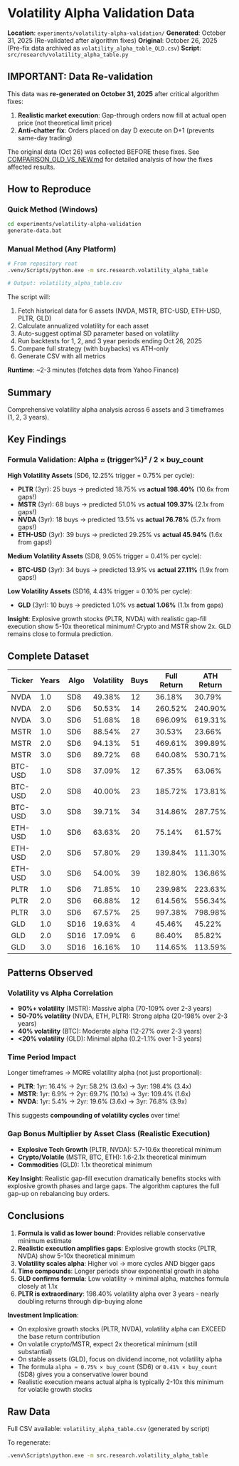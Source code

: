 # Volatility Alpha Validation Data

**Location**: `experiments/volatility-alpha-validation/`
**Generated**: October 31, 2025 (Re-validated after algorithm fixes)
**Original**: October 26, 2025 (Pre-fix data archived as `volatility_alpha_table_OLD.csv`)
**Script**: `src/research/volatility_alpha_table.py`

## IMPORTANT: Data Re-validation

This data was **re-generated on October 31, 2025** after critical algorithm fixes:
1. **Realistic market execution**: Gap-through orders now fill at actual open price (not theoretical limit price)
2. **Anti-chatter fix**: Orders placed on day D execute on D+1 (prevents same-day trading)

The original data (Oct 26) was collected BEFORE these fixes. See [COMPARISON_OLD_VS_NEW.md](COMPARISON_OLD_VS_NEW.md) for detailed analysis of how the fixes affected results.

## How to Reproduce

### Quick Method (Windows)
```bash
cd experiments/volatility-alpha-validation
generate-data.bat
```

### Manual Method (Any Platform)
```bash
# From repository root
.venv/Scripts/python.exe -m src.research.volatility_alpha_table

# Output: volatility_alpha_table.csv
```

The script will:
1. Fetch historical data for 6 assets (NVDA, MSTR, BTC-USD, ETH-USD, PLTR, GLD)
2. Calculate annualized volatility for each asset
3. Auto-suggest optimal SD parameter based on volatility
4. Run backtests for 1, 2, and 3 year periods ending Oct 26, 2025
5. Compare full strategy (with buybacks) vs ATH-only
6. Generate CSV with all metrics

**Runtime**: ~2-3 minutes (fetches data from Yahoo Finance)

## Summary

Comprehensive volatility alpha analysis across 6 assets and 3 timeframes (1, 2, 3 years).

## Key Findings

### Formula Validation: Alpha ≈ (trigger%)² / 2 × buy_count

**High Volatility Assets** (SD6, 12.25% trigger = 0.75% per cycle):
- **PLTR** (3yr): 25 buys → predicted 18.75% vs **actual 198.40%** (10.6x from gaps!)
- **MSTR** (3yr): 68 buys → predicted 51.0% vs **actual 109.37%** (2.1x from gaps!)
- **NVDA** (3yr): 18 buys → predicted 13.5% vs **actual 76.78%** (5.7x from gaps!)
- **ETH-USD** (3yr): 39 buys → predicted 29.25% vs **actual 45.94%** (1.6x from gaps!)

**Medium Volatility Assets** (SD8, 9.05% trigger = 0.41% per cycle):
- **BTC-USD** (3yr): 34 buys → predicted 13.9% vs **actual 27.11%** (1.9x from gaps!)

**Low Volatility Assets** (SD16, 4.43% trigger = 0.10% per cycle):
- **GLD** (3yr): 10 buys → predicted 1.0% vs **actual 1.06%** (1.1x from gaps)

**Insight**: Explosive growth stocks (PLTR, NVDA) with realistic gap-fill execution show 5-10x theoretical minimum! Crypto and MSTR show 2x. GLD remains close to formula prediction.

## Complete Dataset

| Ticker | Years | Algo | Volatility | Buys | Full Return | ATH Return | Vol Alpha |
|--------|-------|------|------------|------|-------------|------------|-----------|
| NVDA | 1.0 | SD8 | 49.38% | 12 | 36.18% | 30.79% | 5.39% |
| NVDA | 2.0 | SD6 | 50.53% | 14 | 260.52% | 240.90% | 19.62% |
| NVDA | 3.0 | SD6 | 51.68% | 18 | 696.09% | 619.31% | **76.78%** |
| MSTR | 1.0 | SD6 | 88.54% | 27 | 30.53% | 23.66% | 6.86% |
| MSTR | 2.0 | SD6 | 94.13% | 51 | 469.61% | 399.89% | 69.71% |
| MSTR | 3.0 | SD6 | 89.72% | 68 | 640.08% | 530.71% | 109.37% |
| BTC-USD | 1.0 | SD8 | 37.09% | 12 | 67.35% | 63.06% | 4.28% |
| BTC-USD | 2.0 | SD8 | 40.00% | 23 | 185.72% | 173.81% | 11.91% |
| BTC-USD | 3.0 | SD8 | 39.71% | 34 | 314.86% | 287.75% | 27.11% |
| ETH-USD | 1.0 | SD6 | 63.63% | 20 | 75.14% | 61.57% | 13.57% |
| ETH-USD | 2.0 | SD6 | 57.80% | 29 | 139.84% | 111.30% | 28.53% |
| ETH-USD | 3.0 | SD6 | 54.00% | 39 | 182.80% | 136.86% | 45.94% |
| PLTR | 1.0 | SD6 | 71.85% | 10 | 239.98% | 223.63% | 16.35% |
| PLTR | 2.0 | SD6 | 66.88% | 12 | 614.56% | 556.34% | 58.22% |
| PLTR | 3.0 | SD6 | 67.57% | 25 | 997.38% | 798.98% | **198.40%** |
| GLD | 1.0 | SD16 | 19.63% | 4 | 45.46% | 45.22% | 0.24% |
| GLD | 2.0 | SD16 | 17.09% | 6 | 86.40% | 85.82% | 0.57% |
| GLD | 3.0 | SD16 | 16.16% | 10 | 114.65% | 113.59% | 1.06% |

## Patterns Observed

### Volatility vs Alpha Correlation
- **90%+ volatility** (MSTR): Massive alpha (70-109% over 2-3 years)
- **50-70% volatility** (NVDA, ETH, PLTR): Strong alpha (20-198% over 2-3 years)
- **40% volatility** (BTC): Moderate alpha (12-27% over 2-3 years)
- **<20% volatility** (GLD): Minimal alpha (0.2-1.1% over 1-3 years)

### Time Period Impact
Longer timeframes → MORE volatility alpha (not just proportional):
- **PLTR**: 1yr: 16.4% → 2yr: 58.2% (3.6x) → 3yr: 198.4% (3.4x)
- **MSTR**: 1yr: 6.9% → 2yr: 69.7% (10.1x) → 3yr: 109.4% (1.6x)
- **NVDA**: 1yr: 5.4% → 2yr: 19.6% (3.6x) → 3yr: 76.8% (3.9x)

This suggests **compounding of volatility cycles** over time!

### Gap Bonus Multiplier by Asset Class (Realistic Execution)
- **Explosive Tech Growth** (PLTR, NVDA): 5.7-10.6x theoretical minimum
- **Crypto/Volatile** (MSTR, BTC, ETH): 1.6-2.1x theoretical minimum
- **Commodities** (GLD): 1.1x theoretical minimum

**Key Insight**: Realistic gap-fill execution dramatically benefits stocks with explosive growth phases and large gaps. The algorithm captures the full gap-up on rebalancing buy orders.

## Conclusions

1. **Formula is valid as lower bound**: Provides reliable conservative minimum estimate
2. **Realistic execution amplifies gaps**: Explosive growth stocks (PLTR, NVDA) show 5-10x theoretical minimum
3. **Volatility scales alpha**: Higher vol → more cycles AND bigger gaps
4. **Time compounds**: Longer periods show exponential growth in alpha
5. **GLD confirms formula**: Low volatility → minimal alpha, matches formula closely at 1.1x
6. **PLTR is extraordinary**: 198.40% volatility alpha over 3 years - nearly doubling returns through dip-buying alone

**Investment Implication**:
- On explosive growth stocks (PLTR, NVDA), volatility alpha can EXCEED the base return contribution
- On volatile crypto/MSTR, expect 2x theoretical minimum (still substantial)
- On stable assets (GLD), focus on dividend income, not volatility alpha
- The formula `alpha ≈ 0.75% × buy_count` (SD6) or `0.41% × buy_count` (SD8) gives you a conservative lower bound
- Realistic execution means actual alpha is typically 2-10x this minimum for volatile growth stocks

## Raw Data

Full CSV available: `volatility_alpha_table.csv` (generated by script)

To regenerate:
```bash
.venv\Scripts\python.exe -m src.research.volatility_alpha_table
```
